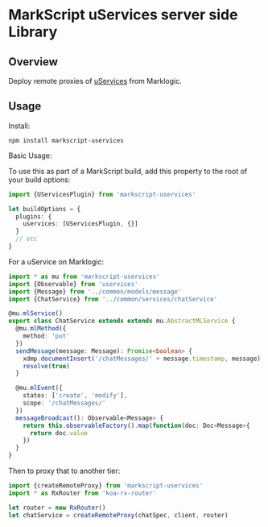 MarkScript uServices server side Library
==

Overview
--

Deploy remote proxies of [uServices](https://github.com/christyharagan/uservices) from Marklogic.

Usage
--

Install:
```
npm install markscript-uservices
```

Basic Usage:

To use this as part of a MarkScript build, add this property to the root of your build options:

```TypeScript
import {UServicesPlugin} from 'markscript-uservices'

let buildOptions = {
  plugins: {
    uservices: [UServicesPlugin, {}]
  }
  // etc
}
```

For a uService on Marklogic:

```TypeScript
import * as mu from 'markscript-uservices'
import {Observable} from 'uservices'
import {Message} from '../common/models/message'
import {ChatService} from '../common/services/chatService'

@mu.mlService()
export class ChatService extends extends mu.AbstractMLService {
  @mu.mlMethod({
    method: 'put'
  })
  sendMessage(message: Message): Promise<boolean> {
    xdmp.documentInsert('/chatMessages/' + message.timestamp, message)
    resolve(true)
  }

  @mu.mlEvent({
    states: ['create', 'modify'],
    scope: '/chatMessages/'
  })
  messageBroadcast(): Observable<Message> {
    return this.observableFactory().map(function(doc: Doc<Message>{
      return doc.value
    })
  }
}

```

Then to proxy that to another tier:

```TypeScript
import {createRemoteProxy} from 'markscript-uservices'
import * as RxRouter from 'koa-rx-router'

let router = new RxRouter()
let chatService = createRemoteProxy(chatSpec, client, router)
```
